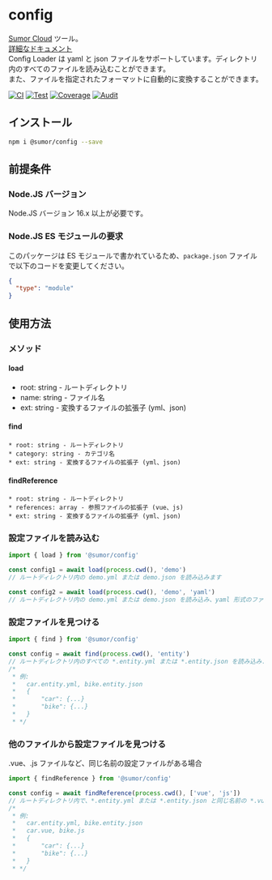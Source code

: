 # config

[Sumor Cloud](https://sumor.cloud) ツール。  
[詳細なドキュメント](https://sumor.cloud)  
Config Loader は yaml と json ファイルをサポートしています。ディレクトリ内のすべてのファイルを読み込むことができます。  
また、ファイルを指定されたフォーマットに自動的に変換することができます。

[![CI](https://github.com/sumor-cloud/config/actions/workflows/ci.yml/badge.svg)](https://github.com/sumor-cloud/config/actions/workflows/ci.yml)
[![Test](https://github.com/sumor-cloud/config/actions/workflows/ut.yml/badge.svg)](https://github.com/sumor-cloud/config/actions/workflows/ut.yml)
[![Coverage](https://github.com/sumor-cloud/config/actions/workflows/coverage.yml/badge.svg)](https://github.com/sumor-cloud/config/actions/workflows/coverage.yml)
[![Audit](https://github.com/sumor-cloud/config/actions/workflows/audit.yml/badge.svg)](https://github.com/sumor-cloud/config/actions/workflows/audit.yml)

## インストール

```bash
npm i @sumor/config --save
```

## 前提条件

### Node.JS バージョン

Node.JS バージョン 16.x 以上が必要です。

### Node.JS ES モジュールの要求

このパッケージは ES モジュールで書かれているため、`package.json` ファイルで以下のコードを変更してください。

```json
{
  "type": "module"
}
```

## 使用方法

### メソッド

#### load

- root: string - ルートディレクトリ
- name: string - ファイル名
- ext: string - 変換するファイルの拡張子 (yml、json)

#### find

    * root: string - ルートディレクトリ
    * category: string - カテゴリ名
    * ext: string - 変換するファイルの拡張子 (yml、json)

#### findReference

    * root: string - ルートディレクトリ
    * references: array - 参照ファイルの拡張子 (vue、js)
    * ext: string - 変換するファイルの拡張子 (yml、json)

### 設定ファイルを読み込む

```javascript
import { load } from '@sumor/config'

const config1 = await load(process.cwd(), 'demo')
// ルートディレクトリ内の demo.yml または demo.json を読み込みます

const config2 = await load(process.cwd(), 'demo', 'yaml')
// ルートディレクトリ内の demo.yml または demo.json を読み込み、yaml 形式のファイルに変換します
```

### 設定ファイルを見つける

```javascript
import { find } from '@sumor/config'

const config = await find(process.cwd(), 'entity')
// ルートディレクトリ内のすべての *.entity.yml または *.entity.json を読み込みます
/*
 * 例:
 *   car.entity.yml, bike.entity.json
 *   {
 *       "car": {...}
 *       "bike": {...}
 *   }
 * */
```

### 他のファイルから設定ファイルを見つける

.vue、.js ファイルなど、同じ名前の設定ファイルがある場合

```javascript
import { findReference } from '@sumor/config'

const config = await findReference(process.cwd(), ['vue', 'js'])
// ルートディレクトリ内で、*.entity.yml または *.entity.json と同じ名前の *.vue または *.js を持つすべての設定ファイルを読み込みます
/*
 * 例:
 *   car.entity.yml, bike.entity.json
 *   car.vue, bike.js
 *   {
 *       "car": {...}
 *       "bike": {...}
 *   }
 * */
```
